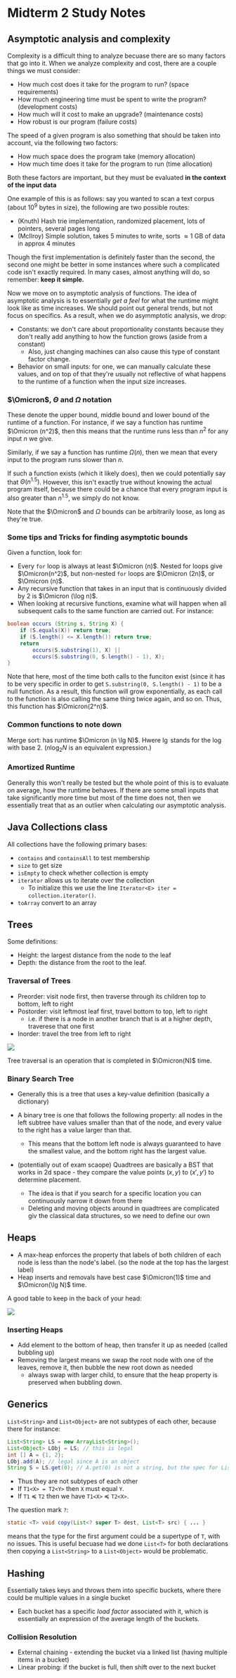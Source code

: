 # Midterm 2 Study Notes


## Asymptotic analysis and complexity

Complexity is a difficult thing to analyze becuase there are so many factors that go into it. When we analyze complexity and cost, there are a couple things we must consider:

- How much cost does it take for the program to run? (space requirements)
- How much engineering time must be spent to write the program? (development costs)
- How much will it cost to make an upgrade? (maintenance costs)
- How robust is our program (failure costs)

The speed of a given program is also something that should be taken into account, via the following two factors:

- How much space does the program take (memory allocation)
- How much time does it take for the program to run (time allocation) 

Both these factors are important, but they must be evaluated **in the context of the input data**

One example of this is as follows: say you wanted to scan a text corpus (about $10^9$ bytes in size), the following are two possible routes:

- (Knuth) Hash trie implementation, randomized placement, lots of pointers, several pages long
- (McIlroy) Simple solution, takes 5 minutes to write, sorts $\approx 1 \ \text{GB}$ of data in approx 4 minutes

Though the first implementation is definitely faster than the second, the second one might be better in some instances where such a complicated code isn't exactly required. In many cases, almost anything will do, so remember: **keep it simple.**

Now we move on to asymptotic analysis of functions. The idea of asymptotic analysis is to essentially *get a feel* for what the runtime might look like as time increases. We should point out general trends, but not focus on specifics. As a result, when we do asymmptotic analysis, we drop:

- Constants: we don't care about proportionality constants because they don't really add anything to how the function grows (aside from a constant)
  - Also, just changing machines can also cause this type of constant factor change.
- Behavior on small inputs: for one, we can manually calculate these values, and on top of that they're usually not reflective of what happens to the runtime of a function when the input size increases.

### **$\Omicron$, $\Theta$ and $\Omega$ notation**

These denote the upper bound, middle bound and lower bound of the runtime of a function. For instance, if we say a function has runtime $\Omicron (n^2)$, then this means that the runtime runs less than $n^2$ for any input $n$ we give. 

Similarly, if we say a function has runtime $\Omega (n)$, then we mean that every input to the program runs slower than $n$. 

If such a function exists (which it likely does), then we could potentially say that $\Theta (n^{1.5})$. However, this isn't exactly true without knowing the actual program itself, because there could be a chance that every program input is also greater than $n^{1.5}$, we simply do not know.

Note that the $\Omicron$ and $\Omega$ bounds can be arbitrarily loose, as long as they're true.

### **Some tips and Tricks for finding asymptotic bounds**

Given a function, look for: 

- Every `for` loop is always at least $\Omicron (n)$. Nested for loops give $\Omicron(n^2)$, but non-nested `for` loops are $\Omicron (2n)$, or $\Omicron (n)$.
- Any recursive function that takes in an input that is continuously divided by 2 is $\Omicron (\log n)$.
- When looking at recursive functions, examine what will happen when all subsequent calls to the same function are carried out. For instance:

```java
boolean occurs (String s, String X) {
    if (S.equals(X)) return true;
    if (S.length() <= X.length()) return true;
    return 
        occurs(S.substring(1), X) || 
        occurs(S.substring(0, S.length() - 1), X);
}
```

Note that here, most of the time both calls to the funciton exist (since it has to be very specific in order to get `S.substring(0, S.length() - 1)` to be a null function. As a result, this function will grow exponentially, as each call to the function is also calling the same thing twice again, and so on. Thus, this function has $\Omicron(2^n)$. 

### **Common functions to note down**

Merge sort: has runtime $\Omicron (n \lg N)$. Hwere $\lg$ stands for the log with base 2. ($n \log_2 N$ is an equivalent expression.)

### **Amortized Runtime**

Generally this won't really be tested but the whole point of this is to evaluate on average, how the runtime behaves. If there are some small inputs that take significantly more time but most of the time does not, then we essentially treat that as an outlier when calculating our asymptotic analysis.

## Java Collections class

All collections have the following primary bases:
 - `contains` and `containsAll` to test membership
 - `size` to get size
 - `isEmpty` to check whether collection is empty
 - `iterator` allows us to iterate over the collection 
   - To initialize this we use the line `Iterator<E> iter = collection.iterator()`.
 - `toArray` convert to an array

## Trees

Some definitions:
- Height: the largest distance from the node to the leaf
- Depth: the distance from the root to the leaf. 

### **Traversal of Trees**

- Preorder: visit node first, then traverse through its children top to bottom, left to right
- Postorder: visit leftmost leaf first, travel bottom to top, left to right
  - i.e. if there is a node in another branch that is at a higher depth, traverese that one first
- Inorder: travel the tree from left to right
<img src = "traversal.png">

Tree traversal is an operation that is completed in $\Omicron(N)$ time. 


### **Binary Search Tree**
- Generally this is a tree that uses a key-value definition (basically a dictionary)
- A binary tree is one that follows the following property: all nodes in the left subtree have values smaller than that of the node, and every value to the right has a value larger than that.
  - This means that the bottom left node is always guaranteed to have the smallest value, and the bottom right has the largest value.

- (potentially out of exam scaope) Quadtrees are basically a BST that works in 2d space - they compare the value points $(x, y)$ to $(x', y')$ to determine placement.
  - The idea is that if you search for a specific location you can continuously narrow it down from there
  - Deleting and moving objects around in quadtrees are complicated giv the classical data structures, so we need to define our own 


## Heaps

- A max-heap enforces the property that labels of both children of each node is less than the node's label. (so the node at the top has the largest label)
- Heap inserts and removals have best case $\Omicron(1)$ time and $\Omicron(\lg N)$ time.

A good table to keep in the back of your head:

<img src = runtime.png>

### **Inserting Heaps**
- Add element to the bottom of heap, then transfer it up as needed (called bubbling up)
- Removing the largest means we swap the root node with one of the leaves, remove it, then bubble the new root down as needed
  - always swap with larger child, to ensure that the heap property is preserved when bubbling down.



## Generics 

`List<String>` and `List<Object>` are not subtypes of each other, because there for instance: 

```java
List<String> LS = new ArrayList<String>();
List<Object> LObj = LS; // this is legal
int [] A = {1, 2}; 
LObj.add(A); // legal since A is an object
String S = LS.get(0); // A.get(0) is not a string, but the spec for List<String> forces that it is
```
- Thus they are not subtypes of each other 
- If `T1<X> = T2<Y>` then `X` must equal `Y`. 
- If `T1` $\preceq$ `T2` then we have `T1<X>` $\preceq$ `T2<X>`.


The question mark `?`:

```java
static <T> void copy(List<? super T> dest, List<T> src) { ... }
``` 

means that the type for the first argument could be a supertype of `T`, with no issues. This is useful becuase had we done `List<T>` for both declarations then copying a `List<String>` to a `List<Object>` would be problematic.


## Hashing

Essentially takes keys and throws them into specific buckets, where there could be multiple values in a single bucket 
- Each bucket has a specific *load factor* associated with it, which is essentially an expression of the average length of the buckets. 

### **Collision Resolution**

- External chaining - extending the bucket via a linked list (having multiple items in a bucket)
- Linear probing: if the bucket is full, then shift over to the next bucket
